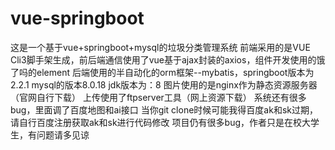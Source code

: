 # vue-springboot
这是一个基于vue+springboot+mysql的垃圾分类管理系统
前端采用的是VUE Cli3脚手架生成，前后端通信使用了vue基于ajax封装的axios，组件开发使用的饿了吗的element
后端使用的半自动化的orm框架--mybatis，springboot版本为2.2.1
mysql的版本8.0.18
jdk版本为：8
图片使用的是nginx作为静态资源服务器（官网自行下载）
上传使用了ftpserver工具（网上资源下载）
系统还有很多bug，里面调了百度地图和ai接口
当你git clone时候可能我得百度ak和sk过期，请自行百度注册获取ak和sk进行代码修改
项目仍有很多bug，作者只是在校大学生，有问题请多见谅
